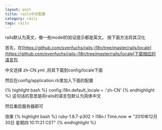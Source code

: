 ```yaml
---
layout: post
title: rails中文配置
category: rails
tags: rails
---
```


rails默认为英文，像一些model的验证提示都是英文。
按下面方法将其汉化

首先，在[https://github.com/svenfuchs/rails-i18n/tree/master/rails/locale](https://github.com/svenfuchs/rails-i18n/tree/master/rails/locale)下载相应的语言包

中文选择 zh-CN.yml   ,将其下载到config/locale下面

然后在config/application.rb里加入下面的配置

{% highlight bash %}
config.i18n.default_locale = :'zh-CN' 
{% endhighlight %}
这句话的意思是将rails的语言包默认为简体中文

然后重启服务器即可

效果
{% highlight bash %}
ruby-1.8.7-p302 > I18n.l Time.now
 => "2010年12月30日 星期四 10:11:21 CST" 
{% endhighlight %}